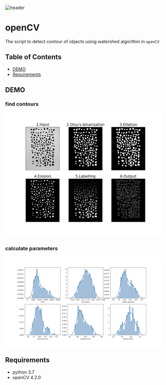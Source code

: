 ![header](http://sebastiangrans.github.io/images/opencv.jpg)
# openCV

The script to detect contour of objects using watershed algorithm in `openCV`

## Table of Contents
* [DEMO](#demo)
* [Requirements](#requirements)

## DEMO
### find contours

![Figure_3](./method_image.png)

### calculate parameters
![Figure params](./fig.png)

## Requirements
* python 3.7
* openCV 4.2.0
